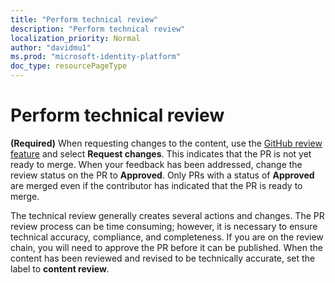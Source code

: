 ```yaml
---
title: "Perform technical review"
description: "Perform technical review"
localization_priority: Normal
author: "davidmu1"
ms.prod: "microsoft-identity-platform"
doc_type: resourcePageType
---
```


# Perform technical review

**(Required)** When requesting changes to the content, use the [GitHub review feature](https://help.github.com/en/articles/about-pull-request-reviews) and select **Request changes**. This indicates that the PR is not yet ready to merge. When your feedback has been addressed, change the review status on the PR to **Approved**. Only PRs with a status of **Approved** are merged even if the contributor has indicated that the PR is ready to merge.

The technical review generally creates several actions and changes. The PR review process can be time consuming; however, it is necessary to ensure technical accuracy, compliance, and completeness. If you are on the review chain, you will need to approve the PR before it can be published. When the content has been reviewed and revised to be technically accurate, set the label to **content review**.


